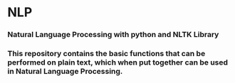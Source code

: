 # NLP
### Natural Language Processing with python and NLTK Library

### This repository contains the basic functions that can be performed on plain text, which when put together can be used in Natural Language Processing.
